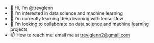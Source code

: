 - 👋 Hi, I’m @trevglenn
- 👀 I’m interested in data science and machine learning
- 🌱 I’m currently learning deep learning with tensorflow
- 💞️ I’m looking to collaborate on data science and machine learning projects
- 📫 How to reach me: email me at trevjglenn2@gmail.com

<!---
trevglenn/trevglenn is a ✨ special ✨ repository because its `README.md` (this file) appears on your GitHub profile.
You can click the Preview link to take a look at your changes.
--->
